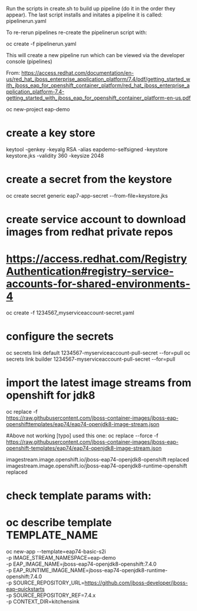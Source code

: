 Run the scripts in create.sh to build up pipeline (do it in the order they appear). 
The last script installs and initates a pipeline it is called: pipelinerun.yaml

To re-rerun pipelines re-create the pipelinerun script with: 

oc create -f pipelinerun.yaml

This will create a new pipeline run which can be viewed via the developer console (pipelines)

From: 
https://access.redhat.com/documentation/en-us/red_hat_jboss_enterprise_application_platform/7.4/pdf/getting_started_with_jboss_eap_for_openshift_container_platform/red_hat_jboss_enterprise_application_platform-7.4-getting_started_with_jboss_eap_for_openshift_container_platform-en-us.pdf

oc new-project eap-demo
# create a key store 
keytool -genkey -keyalg RSA -alias eapdemo-selfsigned -keystore keystore.jks -validity
360 -keysize 2048

# create a secret from the keystore 
oc create secret generic eap7-app-secret --from-file=keystore.jks

# create service account to download images  from redhat private repos 
# https://access.redhat.com/RegistryAuthentication#registry-service-accounts-for-shared-environments-4
oc create -f 1234567_myserviceaccount-secret.yaml

# configure the secrets 
oc secrets link default 1234567-myserviceaccount-pull-secret --for=pull
oc secrets link builder 1234567-myserviceaccount-pull-secret --for=pull

# import the latest image streams from openshift for jdk8
oc replace -f \
https://raw.githubusercontent.com/jboss-container-images/jboss-eap-openshifttemplates/eap74/eap74-openjdk8-image-stream.json

#Above not working [typo] used this one: 
oc replace --force -f \
https://raw.githubusercontent.com/jboss-container-images/jboss-eap-openshift-templates/eap74/eap74-openjdk8-image-stream.json

imagestream.image.openshift.io/jboss-eap74-openjdk8-openshift replaced
imagestream.image.openshift.io/jboss-eap74-openjdk8-runtime-openshift replaced


# check template params with: 
# oc describe template TEMPLATE_NAME 

oc new-app --template=eap74-basic-s2i \
-p IMAGE_STREAM_NAMESPACE=eap-demo \
-p EAP_IMAGE_NAME=jboss-eap74-openjdk8-openshift:7.4.0 \
-p EAP_RUNTIME_IMAGE_NAME=jboss-eap74-openjdk8-runtime-openshift:7.4.0 \
-p SOURCE_REPOSITORY_URL=https://github.com/jboss-developer/jboss-eap-quickstarts \
-p SOURCE_REPOSITORY_REF=7.4.x \
-p CONTEXT_DIR=kitchensink
